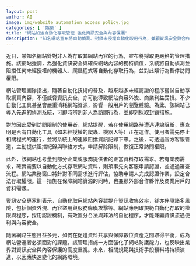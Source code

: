 ```yaml
---
layout: post
author: AI
image: img/website_automation_access_policy.jpg
categories: [ '娛樂' ]
title: "網站加強自動化存取管控 強化資訊安全與內容保護"
description: "知名網站宣布將自動偵測、封鎖未授權自動化取用行為，兼顧資訊安全與合作夥伴需求，專家建議明確規範存取流程，平衡資料流通與數位資產保護。"
---
```

近日，某知名網站針對非人為存取其網站內容的行為，宣布將採取更嚴格的管理措施。該網站強調，為強化資訊安全與確保網站內容的獨特價值，系統將自動偵測並阻擋任何未經授權的機器人、爬蟲程式等自動化存取行為，並對此類行為暫停訪問權限。

網站管理團隊指出，隨著自動化技術的普及，越來越多未經認證的程序嘗試自動存取網頁內容，不僅威脅資訊安全，亦可能導致網站內容外洩、商業利益受損。不少自動化工具甚至會嚴重消耗網站資源，影響一般用戶的瀏覽體驗。為此，該網站已導入先進的偵測系統，可即時辨別非人為訪問行為，並即刻採取封鎖措施。

對於因此受到訪問限制的使用者，網站提醒，若在使用網路時遭遇連線阻斷，應查明是否有自動化工具（如未經授權的爬蟲、機器人等）正在運作。使用者需先停止相關程式的運行，並將系統上的連線阻擋資訊記錄下來。之後，可透過官方客服管道，主動提供阻擋紀錄與聯絡方式，申請解除限制，恢復正常訪問權限。

此外，該網站也考量到部分企業或服務提供者的正當資料存取需求。若有業務需求，確實需要以自動化方式存取網站資料，則須事先向客服申請認證，並通過審查流程。網站業務窗口將針對不同需求進行評估，協助申請人完成認證作業，設定合法存取權限。這一措施在保障網站資源的同時，也兼顧外部合作夥伴及商業用戶的資料需求。

資訊安全專家則表示，自動化取用網站內容雖提升資訊收集效率，卻亦伴隨諸多風險，包括個資外洩、內容盜用與服務癱瘓攻擊等。網站應明確規範自動化存取的權限與程序，採用認證機制，有效區分合法與非法的自動程序，才能兼顧資訊流通便利與內容安全。

隨著網路生態日益多元，如何在促進資料共享與保障數位資產之間取得平衡，成為網站營運者必須面對的課題。該管理措施一方面強化了網站防護能力，也反映出業界對資訊安全與內容保護的高度重視。未來，相關規範與技術手段預料將持續演進，以因應快速變化的網路環境。
